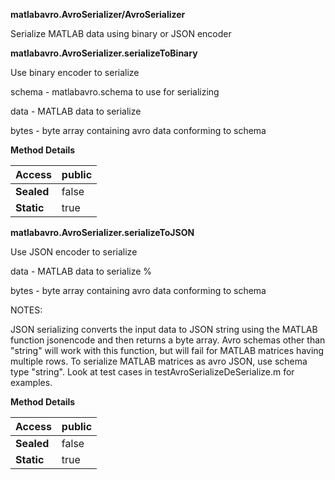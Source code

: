**matlabavro.AvroSerializer/AvroSerializer**

Serialize MATLAB data using binary or JSON encoder

**matlabavro.AvroSerializer.serializeToBinary**

Use binary encoder to serialize

schema - matlabavro.schema to use for serializing

data - MATLAB data to serialize

bytes - byte array containing avro data conforming to schema

**Method Details**

| **Access** | public |
|------------|--------|
| **Sealed** | false  |
| **Static** | true   |

**matlabavro.AvroSerializer.serializeToJSON**

Use JSON encoder to serialize

data - MATLAB data to serialize %

bytes - byte array containing avro data conforming to schema

NOTES:

JSON serializing converts the input data to JSON string using the MATLAB
function jsonencode and then returns a byte array. Avro schemas other than
"string" will work with this function, but will fail for MATLAB matrices having
multiple rows. To serialize MATLAB matrices as avro JSON, use schema type
"string". Look at test cases in testAvroSerializeDeSerialize.m for examples.

**Method Details**

| **Access** | public |
|------------|--------|
| **Sealed** | false  |
| **Static** | true   |
